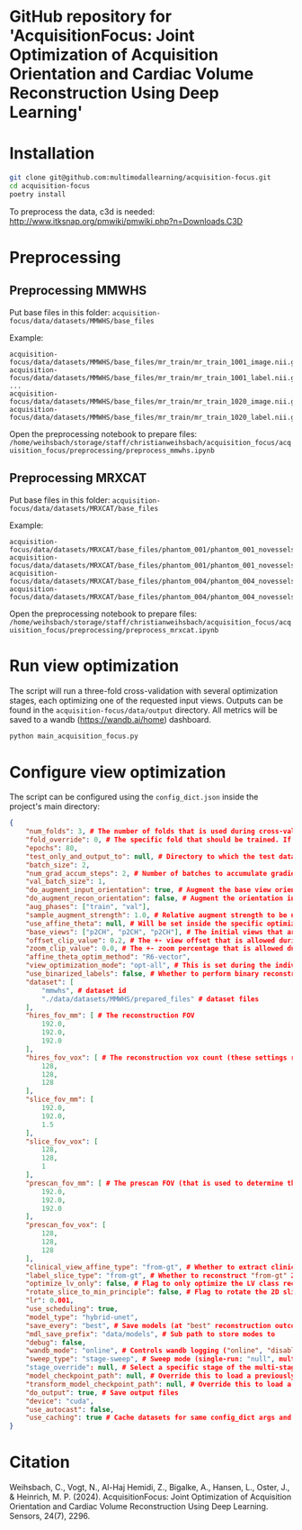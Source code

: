 # GitHub repository for 'AcquisitionFocus: Joint Optimization of Acquisition Orientation and Cardiac Volume Reconstruction Using Deep Learning'

# Installation
```bash
git clone git@github.com:multimodallearning/acquisition-focus.git
cd acquisition-focus
poetry install
```

To preprocess the data, c3d is needed:
http://www.itksnap.org/pmwiki/pmwiki.php?n=Downloads.C3D

# Preprocessing
## Preprocessing MMWHS
Put base files in this folder:
```acquisition-focus/data/datasets/MMWHS/base_files```

Example:
```
acquisition-focus/data/datasets/MMWHS/base_files/mr_train/mr_train_1001_image.nii.gz
acquisition-focus/data/datasets/MMWHS/base_files/mr_train/mr_train_1001_label.nii.gz
...
acquisition-focus/data/datasets/MMWHS/base_files/mr_train/mr_train_1020_image.nii.gz
acquisition-focus/data/datasets/MMWHS/base_files/mr_train/mr_train_1020_label.nii.gz
```

Open the preprocessing notebook to prepare files:
```/home/weihsbach/storage/staff/christianweihsbach/acquisition_focus/acquisition_focus/preprocessing/preprocess_mmwhs.ipynb```

## Preprocessing MRXCAT
Put base files in this folder:
```acquisition-focus/data/datasets/MRXCAT/base_files```

Example:
```
acquisition-focus/data/datasets/MRXCAT/base_files/phantom_001/phantom_001_novessels_labels/phantom_act.nii.gz
acquisition-focus/data/datasets/MRXCAT/base_files/phantom_001/phantom_001_novessels_texture/phantom.nii.gz
acquisition-focus/data/datasets/MRXCAT/base_files/phantom_004/phantom_004_novessels_labels/phantom_act.nii.gz
acquisition-focus/data/datasets/MRXCAT/base_files/phantom_004/phantom_004_novessels_texture/phantom.nii.gz
```

Open the preprocessing notebook to prepare files:
```/home/weihsbach/storage/staff/christianweihsbach/acquisition_focus/acquisition_focus/preprocessing/preprocess_mrxcat.ipynb```

# Run view optimization
The script will run a three-fold cross-validation with several optimization stages, each optimizing one of the requested input views. Outputs can be found in the `acquisition-focus/data/output` directory. All metrics will be saved to a wandb (https://wandb.ai/home) dashboard.

```bash
python main_acquisition_focus.py
```

# Configure view optimization
The script can be configured using the `config_dict.json` inside the project's main directory:

```json
{
    "num_folds": 3, # The number of folds that is used during cross-validation
    "fold_override": 0, # The specific fold that should be trained. If null, all folds are trained
    "epochs": 80,
    "test_only_and_output_to": null, # Directory to which the test data output is stored to. You also should pass `model_checkpoint_path` and `transform_model_checkpoint_path` in that case.
    "batch_size": 2,
    "num_grad_accum_steps": 2, # Number of batches to accumulate gradients for (results in batch_size 4 for this specific case)
    "val_batch_size": 1,
    "do_augment_input_orientation": true, # Augment the base view orientation (this augments the cutting orientation)
    "do_augment_recon_orientation": false, # Augment the orientation inside the reconstruction model (this disaligns the view content with regard to the 3D embedding)
    "aug_phases": ["train", "val"],
    "sample_augment_strength": 1.0, # Relative augment strength to be used
    "use_affine_theta": null, # Will be set inside the specific optimization stage.
    "base_views": ["p2CH", "p2CH", "p2CH"], # The initial views that are optimized. Change the initial view extracted from /acquisition-focus/functional/clinical_cardiac_views.py:get_clinical_cardiac_view_affines(). The more base views in this list, the more views are optimized during training
    "offset_clip_value": 0.2, # The +- view offset that is allowed during optimization
    "zoom_clip_value": 0.0, # The +- zoom percentage that is allowed during optimization
    "affine_theta_optim_method": "R6-vector",
    "view_optimization_mode": "opt-all", # This is set during the individual optimization stages
    "use_binarized_labels": false, # Whether to perform binary reconstruction
    "dataset": [
        "mmwhs", # dataset id
        "./data/datasets/MMWHS/prepared_files" # dataset files
    ],
    "hires_fov_mm": [ # The reconstruction FOV
        192.0,
        192.0,
        192.0
    ],
    "hires_fov_vox": [ # The reconstruction vox count (these settings result in 1.5mm spacing)
        128,
        128,
        128
    ],
    "slice_fov_mm": [
        192.0,
        192.0,
        1.5
    ],
    "slice_fov_vox": [
        128,
        128,
        1
    ],
    "prescan_fov_mm": [ # The prescan FOV (that is used to determine the optimal slice orientation)
        192.0,
        192.0,
        192.0
    ],
    "prescan_fov_vox": [
        128,
        128,
        128
    ],
    "clinical_view_affine_type": "from-gt", # Whether to extract clinical view affines "from-gt" 3D labels or "from-segmented" 3d labels
    "label_slice_type": "from-gt", # Whether to reconstruct "from-gt" 2D labels or "from-segmented" 2D labels
    "optimize_lv_only": false, # Flag to only optimize the LV class reconstruction
    "rotate_slice_to_min_principle": false, # Flag to rotate the 2D slice in-plane along the main mass axis
    "lr": 0.001,
    "use_scheduling": true,
    "model_type": "hybrid-unet",
    "save_every": "best", # Save models (at "best" reconstruction outcome) or every N epochs (e.g. N=20)
    "mdl_save_prefix": "data/models", # Sub path to store modes to
    "debug": false,
    "wandb_mode": "online", # Controls wandb logging ("online", "disabled")
    "sweep_type": "stage-sweep", # Sweep mode (single-run: "null", multi-stage-optimization: "stage-sweep")
    "stage_override": null, # Select a specific stage of the multi-stage-optimization by its name
    "model_checkpoint_path": null, # Override this to load a previously stored reconstruction model
    "transform_model_checkpoint_path": null, # Override this to load a previously stored view optimization model
    "do_output": true, # Save output files
    "device": "cuda",
    "use_autocast": false,
    "use_caching": true # Cache datasets for same config_dict args and the current git commit
}

```
# Citation
Weihsbach, C., Vogt, N., Al-Haj Hemidi, Z., Bigalke, A., Hansen, L., Oster, J., & Heinrich, M. P. (2024). AcquisitionFocus: Joint Optimization of Acquisition Orientation and Cardiac Volume Reconstruction Using Deep Learning. Sensors, 24(7), 2296.